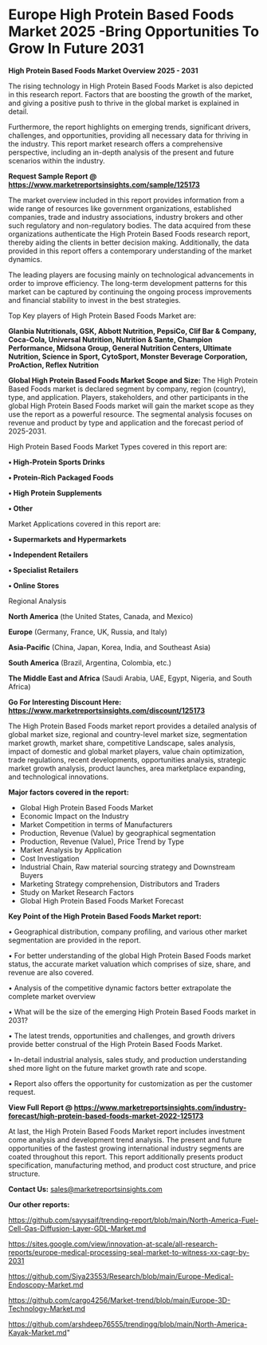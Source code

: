  # Europe High Protein Based Foods Market 2025 -Bring Opportunities To Grow In Future 2031

<Strong> High Protein Based Foods Market Overview 2025 - 2031</strong>

The rising technology in High Protein Based Foods Market is also depicted in this research report. Factors that are boosting the growth of the market, and giving a positive push to thrive in the global market is explained in detail.

Furthermore, the report highlights on emerging trends, significant drivers, challenges, and opportunities, providing all necessary data for thriving in the industry. This report market research offers a comprehensive perspective, including an in-depth analysis of the present and future scenarios within the industry.

<strong>Request Sample Report @ <a href=https://www.marketreportsinsights.com/sample/125173>https://www.marketreportsinsights.com/sample/125173</a></strong>

The market overview included in this report provides information from a wide range of resources like government organizations, established companies, trade and industry associations, industry brokers and other such regulatory and non-regulatory bodies. The data acquired from these organizations authenticate the High Protein Based Foods research report, thereby aiding the clients in better decision making. Additionally, the data provided in this report offers a contemporary understanding of the market dynamics.

The leading players are focusing mainly on technological advancements in order to improve efficiency. The long-term development patterns for this market can be captured by continuing the ongoing process improvements and financial stability to invest in the best strategies.

Top Key players of High Protein Based Foods Market are:

<strong>Glanbia Nutritionals, GSK, Abbott Nutrition, PepsiCo, Clif Bar & Company, Coca-Cola, Universal Nutrition, Nutrition & Sante, Champion Performance, Midsona Group, General Nutrition Centers, Ultimate Nutrition, Science in Sport, CytoSport, Monster Beverage Corporation, ProAction, Reflex Nutrition</strong>

<strong><b>Global High Protein Based Foods Market Scope and Size:</b></strong>
The High Protein Based Foods market is declared segment by company, region (country), type, and application. Players, stakeholders, and other participants in the global High Protein Based Foods market will gain the market scope as they use the report as a powerful resource. The segmental analysis focuses on revenue and product by type and application and the forecast period of 2025-2031.

High Protein Based Foods Market Types covered in this report are:

<strong>• High-Protein Sports Drinks

• Protein-Rich Packaged Foods

• High Protein Supplements

• Other</strong>

Market Applications covered in this report are:

<strong>• Supermarkets and Hypermarkets

• Independent Retailers

• Specialist Retailers

• Online Stores</strong> 

Regional Analysis

<strong>North America</strong> (the United States, Canada, and Mexico)

<strong>Europe</strong> (Germany, France, UK, Russia, and Italy)

<strong>Asia-Pacific</strong> (China, Japan, Korea, India, and Southeast Asia)

<strong>South America</strong> (Brazil, Argentina, Colombia, etc.)

<strong>The Middle East and Africa</strong> (Saudi Arabia, UAE, Egypt, Nigeria, and South Africa)

<strong>Go For Interesting Discount Here: <a href=https://www.marketreportsinsights.com/discount/125173>https://www.marketreportsinsights.com/discount/125173</a></strong>

The High Protein Based Foods market report provides a detailed analysis of global market size, regional and country-level market size, segmentation market growth, market share, competitive Landscape, sales analysis, impact of domestic and global market players, value chain optimization, trade regulations, recent developments, opportunities analysis, strategic market growth analysis, product launches, area marketplace expanding, and technological innovations.

<strong><b>Major factors covered in the report:</b></strong>
<ul>
  <li>Global High Protein Based Foods Market </li>
  <li>Economic Impact on the Industry</li>
  <li>Market Competition in terms of Manufacturers</li>
  <li>Production, Revenue (Value) by geographical segmentation</li>
  <li>Production, Revenue (Value), Price Trend by Type</li>
  <li>Market Analysis by Application</li>
  <li>Cost Investigation</li>
  <li>Industrial Chain, Raw material sourcing strategy and Downstream Buyers</li>
  <li>Marketing Strategy comprehension, Distributors and Traders</li>
  <li>Study on Market Research Factors</li>
  <li>Global High Protein Based Foods Market Forecast</li>
</ul>

<strong><b>Key Point of the High Protein Based Foods Market report:</b></strong>

• Geographical distribution, company profiling, and various other market segmentation are provided in the report.

• For better understanding of the global High Protein Based Foods market status, the accurate market valuation which comprises of size, share, and revenue are also covered.

• Analysis of the competitive dynamic factors better extrapolate the complete market overview

• What will be the size of the emerging High Protein Based Foods market in 2031?

• The latest trends, opportunities and challenges, and growth drivers provide better construal of the High Protein Based Foods Market.

• In-detail industrial analysis, sales study, and production understanding shed more light on the future market growth rate and scope.

• Report also offers the opportunity for customization as per the customer request.

<strong><b>View Full Report @ <a href=https://www.marketreportsinsights.com/industry-forecast/high-protein-based-foods-market-2022-125173>https://www.marketreportsinsights.com/industry-forecast/high-protein-based-foods-market-2022-125173</a></b></strong>


At last, the High Protein Based Foods Market report includes investment come analysis and development trend analysis. The present and future opportunities of the fastest growing international industry segments are coated throughout this report. This report additionally presents product specification, manufacturing method, and product cost structure, and price structure.

<strong>Contact Us:</strong>
sales@marketreportsinsights.com

<strong>Our other reports:</strong>

<a href=https://github.com/sayysaif/trending-report/blob/main/North-America-Fuel-Cell-Gas-Diffusion-Layer-GDL-Market.md>https://github.com/sayysaif/trending-report/blob/main/North-America-Fuel-Cell-Gas-Diffusion-Layer-GDL-Market.md</a>

<a href=https://sites.google.com/view/innovation-at-scale/all-research-reports/europe-medical-processing-seal-market-to-witness-xx-cagr-by-2031>https://sites.google.com/view/innovation-at-scale/all-research-reports/europe-medical-processing-seal-market-to-witness-xx-cagr-by-2031</a>

<a href=https://github.com/Siya23553/Research/blob/main/Europe-Medical-Endoscopy-Market.md>https://github.com/Siya23553/Research/blob/main/Europe-Medical-Endoscopy-Market.md</a>

<a href=https://github.com/cargo4256/Market-trend/blob/main/Europe-3D-Technology-Market.md>https://github.com/cargo4256/Market-trend/blob/main/Europe-3D-Technology-Market.md</a>

<a href=https://github.com/arshdeep76555/trendingg/blob/main/North-America-Kayak-Market.md>https://github.com/arshdeep76555/trendingg/blob/main/North-America-Kayak-Market.md</a>"
